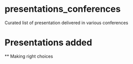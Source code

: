 # presentations_conferences
Curated list of presentation delivered in various conferences 

# Presentations added 
** Making right choices
